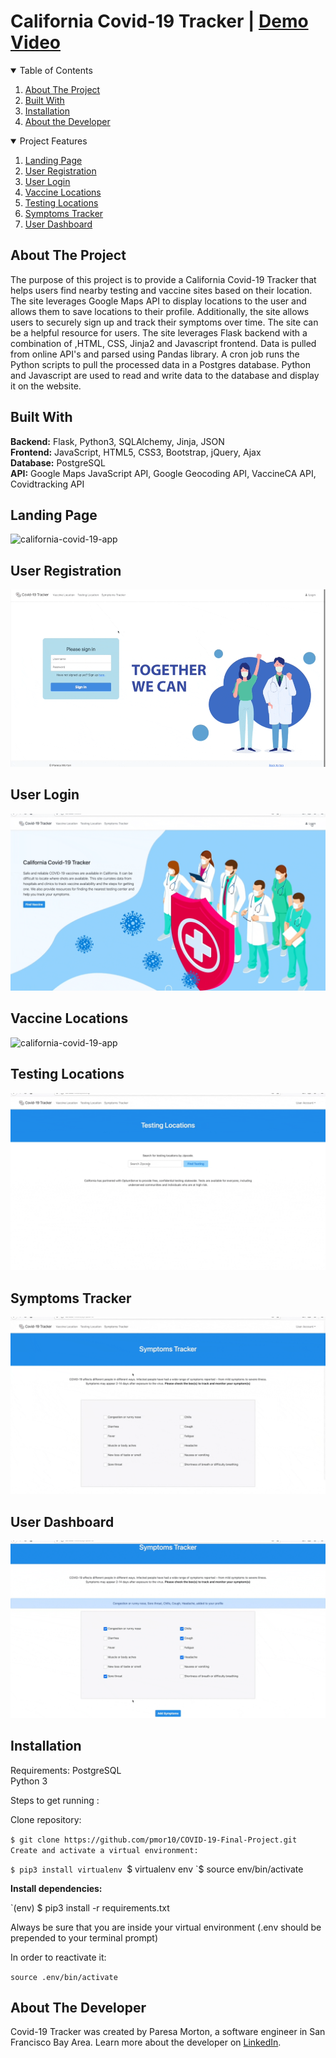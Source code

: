 # California Covid-19 Tracker | [Demo Video](https://youtu.be/P3Qpdf1KZoI)


<!-- TABLE OF CONTENTS -->
<details open="open">
  <summary>Table of Contents</summary>
  <ol>
    <li><a href="#about-the-project">About The Project</a></li> 
    <li><a href="#built-with">Built With</a></li>
    <li><a href="#installation">Installation</a></li>
    <li><a href="#about-the-developer">About the Developer</a></li>
  </ol>
</details>

<!-- PROJECT FEATURES -->
<details open="open">
  <summary>Project Features</summary>
  <ol>
    <li><a href="#landing-page">Landing Page</a></li> 
    <li><a href="#user-registration">User Registration</a></li>
    <li><a href="#user-login">User Login</a></li>
    <li><a href="#vaccine-locations">Vaccine Locations</a></li>
    <li><a href="#testing-locations">Testing Locations</a></li>
    <li><a href="#symptoms-tracker">Symptoms Tracker</a></li>
    <li><a href="#user-dashboard">User Dashboard</a></li>
  </ol>
</details>

<!-- ABOUT THE PROJECT -->
## About The Project

<p>The purpose of this project is to provide a California Covid-19 Tracker that helps users find nearby testing and vaccine sites based on their location. The site leverages Google Maps API to display locations to the user and allows them to save locations to their profile. Additionally, the site allows users to securely sign up and track their symptoms over time. The site can be a helpful resource for users. The site leverages Flask backend with a combination of ,HTML, CSS, Jinja2 and Javascript frontend. Data is pulled from online API's and parsed using Pandas library. A cron job runs the Python scripts to pull the processed data  in a Postgres database. Python and Javascript are used to read and write data to the database and display it on the website.</p>

<!-- Built with -->
## Built With
__Backend:__ Flask, Python3, SQLAlchemy, Jinja, JSON \
__Frontend:__  JavaScript, HTML5, CSS3, Bootstrap, jQuery, Ajax\
__Database:__ PostgreSQL\
__API:__ Google Maps JavaScript API, Google Geocoding API, VaccineCA API, Covidtracking API

## Landing Page 
![california-covid-19-app](Covid_19_Tracker_Gifs/landing.gif)

## User Registration 
![california-covid-19-app](Covid_19_Tracker_Gifs/signup.gif)

## User Login 
![california-covid-19-app](Covid_19_Tracker_Gifs/signin.gif)

## Vaccine Locations
![california-covid-19-app](Covid_19_Tracker_Gifs/vaccine.gif)

## Testing Locations
![california-covid-19-app](Covid_19_Tracker_Gifs/testing.gif)

## Symptoms Tracker
![california-covid-19-app](Covid_19_Tracker_Gifs/tracker.gif)

## User Dashboard
![california-covid-19-app](Covid_19_Tracker_Gifs/dashboard.gif)



<!-- Installation steps -->
## Installation
Requirements:
PostgreSQL\
Python 3

Steps to get running :

Clone repository:

`$ git clone https://github.com/pmor10/COVID-19-Final-Project.git
Create and activate a virtual environment:`

`$ pip3 install virtualenv
`$ virtualenv env
`$ source env/bin/activate

__Install dependencies:__

`(env) $ pip3 install -r requirements.txt

Always be sure that you are inside your virtual environment (.env should be prepended to your terminal prompt)


In order to reactivate it:

`source .env/bin/activate`

## About The Developer
Covid-19 Tracker was created by Paresa Morton, a software engineer in San Francisco Bay Area. Learn more about the developer on [LinkedIn](https://www.linkedin.com/in/pmor10/).

